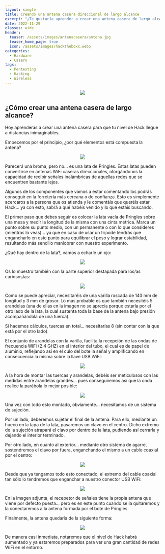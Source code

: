 ```yaml
---
layout: single
title: Creando una antena casera direccional de largo alcance
excerpt: "¿Te gustaría aprender a crear una antena casera de largo alcance para hackearlos a todos?, toma asiento que te lo explico."
date: 2022-11-29
classes: wide
header:
  teaser: /assets/images/antenacasera/antena.jpg
  teaser_home_page: true
  icon: /assets/images/hacktheboxx.webp
categories:
  - Hardware
  - Casero
tags:
  - Pentesting
  - Hacking
  - Wireless
---
```


<p align="center">
<img src="/assets/images/antenacasera/portada-antena.jpg">
</p>

## ¿Cómo crear una antena casera de largo alcance?

Hoy aprenderás a crear una antena casera para que tu nivel de Hack llegue a distancias inimaginables.

Empecemos por el principio, ¿por qué elementos está compuesta la antena?

<p align="center">
<img src="/assets/images/antenacasera/antena.jpg">
</p>

Parecerá una broma, pero no... es una lata de Pringles. Estas latas pueden convertirse en antenas WiFi caseras direccionales, otorgándonos la capacidad de recibir señales inalámbricas de aquellas redes que se encuentren bastante lejos. 

Algunos de los componentes que vamos a estar comentando los podrás conseguir en la ferretería más cercana o de confianza. Esto es simplemente acercaros a la persona que os atienda y le comentáis que queréis estar Hack... ya con esto, sabrá a qué habéis venido y lo que estáis buscando.

El primer paso que debes seguir es colocar la lata vacía de Pringles sobre una mesa y medir la longitud de la misma con una cinta métrica. Marca un punto sobre su punto medio, con un permanente o con lo que consideres (mientras lo veas)... ya que en caso de usar un trípode tendrás que engancharlo en este punto para equilibrar el peso y lograr estabilidad, resultando más sencillo maniobrar con nuestro experimento.

¿Qué hay dentro de la lata?, vamos a echarle un ojo:

<p align="center">
<img src="/assets/images/antenacasera/interior-lata1.jpg">
</p>

Os lo muestro también con la parte superior destapada para los/as curiosos/as:

<p align="center">
<img src="/assets/images/antenacasera/interior-lata2.jpg">
</p>

Como se puede apreciar, necesitaréis de una varilla roscada de 140 mm de longitud y 3 mm de grosor. Lo más probable es que también necesitéis 5 arandelas (una de ellas en la imagen no se aprecia porque estaría por el otro lado de la lata, la cual sustenta toda la base de la antena bajo presión acompañándola de una tuerca).

Si hacemos cálculos, tuercas en total... necesitarías 8 (sin contar con la que está por el otro lado).

El conjunto de arandelas con la varilla, facilita la recepción de las ondas de frecuencia WiFi (2.4 GHZ) en el interior del tubo, el cual es de papel de aluminio, reflejando así en el culo del bote la señal y amplificando en consecuencia la misma sobre la llave USB WiFi:

<p align="center">
<img src="/assets/images/antenacasera/medidasexactas.jpg">
</p>

A la hora de montar las tuercas y arandelas, debéis ser meticulosos con las medidas entre arandelas grandes... pues conseguiremos así que la onda realice la parábola lo mejor posible:

<p align="center">
<img src="/assets/images/antenacasera/medidas.jpg">
</p>

Una vez con todo esto montado, obviamente... necesitamos de un sistema de sujeción.

Por un lado, deberemos sujetar el final de la antena. Para ello, mediante un hueco en la tapa de la lata, pasaremos un clavo en el centro. Dicho extremo de la sujeción atrapará el clavo por dentro de la lata, pudiendo así cerrarla y dejando el interior terminado.

Por otro lado, en cuanto al exterior... mediante otro sistema de agarre, sostendremos el clavo por fuera, enganchando el mismo a un cable coaxial por el centro:

<p align="center">
<img src="/assets/images/antenacasera/enganche.jpg">
</p>

Desde que ya tengamos todo esto conectado, el extremo del cable coaxial tan sólo lo tendremos que enganchar a nuestro conector USB WiFi:

<p align="center">
<img src="/assets/images/antenacasera/conexionfinal.jpg">
</p>

En la imagen adjunta, el recepetor de señales tiene la propia antena que viene por defecto puesta... pero es en este punto cuando se la quitaremos y la conectaremos a la antena formada por el bote de Pringles.

Finalmente, la antena quedaría de la siguiente forma:

<p align="center">
<img src="/assets/images/antenacasera/hack.jpg">
</p>

De manera casi inmediata, notaremos que el nivel de Hack habrá aumentado y ya estaremos preparados para ver una gran cantidad de redes WiFi en el entorno.
